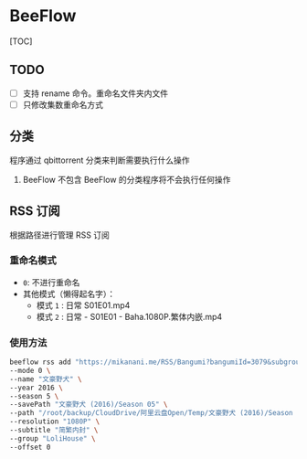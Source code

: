 # BeeFlow

[TOC]

## TODO

- [ ] 支持 rename 命令。重命名文件夹内文件
- [ ] 只修改集数重命名方式

## 分类
程序通过 qbittorrent 分类来判断需要执行什么操作

1. BeeFlow
不包含 BeeFlow 的分类程序将不会执行任何操作

## RSS 订阅
根据路径进行管理 RSS 订阅

### 重命名模式
- ```0```: 不进行重命名
- 其他模式（懒得起名字）：
  - 模式 ```1``` : 日常 S01E01.mp4
  - 模式 ```2``` : 日常 - S01E01 - Baha.1080P.繁体内嵌.mp4

### 使用方法

```bash
beeflow rss add "https://mikanani.me/RSS/Bangumi?bangumiId=3079&subgroupid=21" \
--mode 0 \
--name "文豪野犬" \
--year 2016 \
--season 5 \
--savePath "文豪野犬 (2016)/Season 05" \
--path "/root/backup/CloudDrive/阿里云盘Open/Temp/文豪野犬 (2016)/Season 05" \
--resolution "1080P" \
--subtitle "简繁内封" \
--group "LoliHouse" \
--offset 0

```
